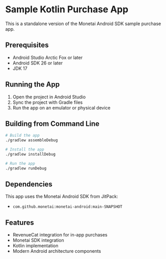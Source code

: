 # Sample Kotlin Purchase App

This is a standalone version of the Monetai Android SDK sample purchase app.

## Prerequisites

- Android Studio Arctic Fox or later
- Android SDK 26 or later
- JDK 17

## Running the App

1. Open the project in Android Studio
2. Sync the project with Gradle files
3. Run the app on an emulator or physical device

## Building from Command Line

```bash
# Build the app
./gradlew assembleDebug

# Install the app
./gradlew installDebug

# Run the app
./gradlew runDebug
```

## Dependencies

This app uses the Monetai Android SDK from JitPack:

- `com.github.monetai:monetai-android:main-SNAPSHOT`

## Features

- RevenueCat integration for in-app purchases
- Monetai SDK integration
- Kotlin implementation
- Modern Android architecture components
